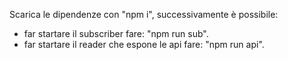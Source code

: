 Scarica le dipendenze con "npm i", successivamente è possibile:
- far startare il subscriber fare: "npm run sub".
- far startare il reader che espone le api fare: "npm run api".